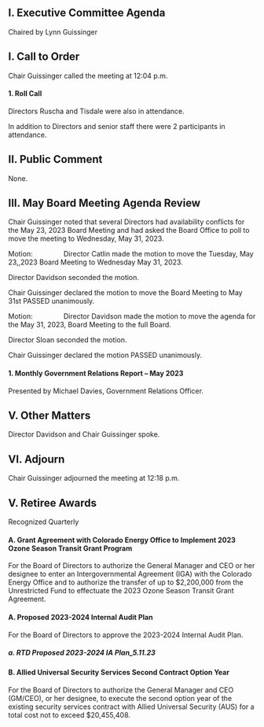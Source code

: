 ## I. Executive Committee Agenda

Chaired by Lynn Guissinger

## I. Call to Order

Chair Guissinger called the meeting at 12:04 p.m.

#### 1. Roll Call

Directors Ruscha and Tisdale were also in attendance.

In addition to Directors and senior staff there were  2  participants in attendance.

## II. Public Comment

None.

## III. May Board Meeting Agenda Review

Chair Guissinger noted that several Directors had availability conflicts for the May 23, 2023 Board Meeting and had asked the Board Office to poll to move the meeting to Wednesday, May 31, 2023.

Motion:                Director Catlin made the motion to move the Tuesday, May 23,,2023 Board Meeting to Wednesday May 31, 2023.

Director Davidson seconded the motion.

Chair Guissinger declared the motion to move the Board Meeting to May 31st PASSED unanimously.

Motion:                Director Davidson made the motion to move the agenda for the May 31, 2023, Board Meeting to the full Board.

Director Sloan seconded the motion.

Chair Guissinger declared the motion PASSED unanimously.

#### 1. Monthly Government Relations Report – May 2023

Presented by Michael Davies, Government Relations Officer.

## V. Other Matters

Director Davidson and Chair Guissinger spoke.

## VI. Adjourn

Chair Guissinger adjourned the meeting at 12:18 p.m.

## V. Retiree Awards

Recognized Quarterly

#### A. Grant Agreement with Colorado Energy Office to Implement 2023 Ozone Season Transit Grant Program

For the Board of Directors to authorize the General Manager and CEO or her designee to enter an Intergovernmental Agreement (IGA) with the Colorado Energy Office and to authorize the transfer of up to $2,200,000 from the Unrestricted Fund to effectuate the 2023 Ozone Season Transit Grant Agreement.

#### A. Proposed 2023-2024 Internal Audit Plan

For the Board of Directors to approve the 2023-2024 Internal Audit Plan.

##### a. RTD Proposed 2023-2024 IA Plan_5.11.23

#### B. Allied Universal Security Services Second Contract Option Year

For the Board of Directors to authorize the General Manager and CEO (GM/CEO), or her designee, to execute the second option year of the existing security services contract with Allied Universal Security (AUS) for a total cost not to exceed $20,455,408.